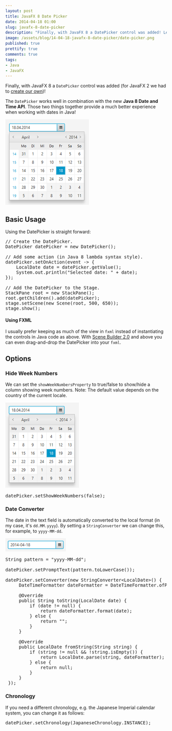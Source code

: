 ```yaml
---
layout: post
title: JavaFX 8 Date Picker
date: 2014-04-18 01:00
slug: javafx-8-date-picker
description: "Finally, with JavaFX 8 a DatePicker control was added! Learn how to use it, together with the new Java 8 Date and Time API."
image: /assets/blog/14-04-18-javafx-8-date-picker/date-picker.png
published: true
prettify: true
comments: true
tags:
- Java
- JavaFX
---
```


Finally, with JavaFX 8 a `DatePicker` control was added (for JavaFX 2 we had to [create our own](/blog/javafx-2-date-picker))! 

The `DatePicker` works well in combination with the new **Java 8 Date and Time API**. Those two things together provide a much better experience when working with dates in Java!

![JavaFX Date Picker](/assets/blog/14-04-18-javafx-8-date-picker/date-picker.png)


## Basic Usage

Using the DatePicker is straight forward:

<pre class="prettyprint lang-java">
// Create the DatePicker.
DatePicker datePicker = new DatePicker();

// Add some action (in Java 8 lambda syntax style).
datePicker.setOnAction(event -> {
    LocalDate date = datePicker.getValue();
    System.out.println("Selected date: " + date);
});

// Add the DatePicker to the Stage.
StackPane root = new StackPane();
root.getChildren().add(datePicker);
stage.setScene(new Scene(root, 500, 650));
stage.show();
</pre>

#### Using FXML

I usually prefer keeping as much of the view in `fxml` instead of instantiating the controls in Java code as above. With [Scene Builder 2.0](http://www.oracle.com/technetwork/java/javase/downloads/javafxscenebuilder-info-2157684.html) and above you can even drag-and-drop the DatePicker into your `fxml`.


## Options

### Hide Week Numbers

We can set the `showWeekNumbersProperty` to true/false to show/hide a column showing week numbers. Note: The default value depends on the country of the current locale. 

![JavaFX Date Picker No Weeks](/assets/blog/14-04-18-javafx-8-date-picker/date-picker-no-weeks.png)

<pre class="prettyprint lang-java">
datePicker.setShowWeekNumbers(false);
</pre>


### Date Converter

The date in the text field is automatically converted to the local format (in my case, it's `dd.MM.yyyy`). By setting a `StringConverter` we can change this, for example, to `yyyy-MM-dd`.

![JavaFX Date Picker Converter](/assets/blog/14-04-18-javafx-8-date-picker/date-picker-converter.png)

<pre class="prettyprint lang-java">
String pattern = "yyyy-MM-dd";

datePicker.setPromptText(pattern.toLowerCase());

datePicker.setConverter(new StringConverter&lt;LocalDate&gt;() {
     DateTimeFormatter dateFormatter = DateTimeFormatter.ofPattern(pattern);

     @Override 
     public String toString(LocalDate date) {
         if (date != null) {
             return dateFormatter.format(date);
         } else {
             return "";
         }
     }

     @Override 
     public LocalDate fromString(String string) {
         if (string != null &amp;&amp; !string.isEmpty()) {
             return LocalDate.parse(string, dateFormatter);
         } else {
             return null;
         }
     }
 });
</pre>


### Chronology

If you need a different chronology, e.g. the Japanese Imperial calendar system, you can change it as follows:

<pre class="prettyprint lang-java">
datePicker.setChronology(JapaneseChronology.INSTANCE);
</pre>

